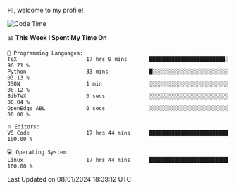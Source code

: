 HI, welcome to my profile!
<!--START_SECTION:waka-->
![Code Time](http://img.shields.io/badge/Code%20Time-1%2C816%20hrs%2030%20mins-blue)

📊 **This Week I Spent My Time On** 

```text
💬 Programming Languages: 
TeX                      17 hrs 9 mins       ████████████████████████░   96.71 % 
Python                   33 mins             █░░░░░░░░░░░░░░░░░░░░░░░░   03.13 % 
JSON                     1 min               ░░░░░░░░░░░░░░░░░░░░░░░░░   00.12 % 
BibTeX                   0 secs              ░░░░░░░░░░░░░░░░░░░░░░░░░   00.04 % 
OpenEdge ABL             0 secs              ░░░░░░░░░░░░░░░░░░░░░░░░░   00.00 % 

🔥 Editors: 
VS Code                  17 hrs 44 mins      █████████████████████████   100.00 % 

💻 Operating System: 
Linux                    17 hrs 44 mins      █████████████████████████   100.00 % 
```


 Last Updated on 08/01/2024 18:39:12 UTC
<!--END_SECTION:waka-->
